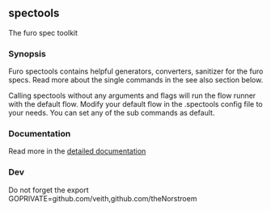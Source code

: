 ## spectools

The furo spec toolkit


### Synopsis

Furo spectools contains helpful generators, converters, sanitizer for the furo specs.
Read more about the single commands in the see also section below.

Calling spectools without any arguments and flags will run the flow runner with the default flow. 
Modify your default flow in the .spectools config file to your needs. You can set any of the sub commands as default.


### Documentation
Read more in the [detailed documentation](./doc/spectools.md)

### Dev
Do not forget the export GOPRIVATE=github.com/veith,github.com/theNorstroem